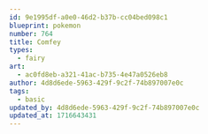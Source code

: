 ```yaml
---
id: 9e1995df-a0e0-46d2-b37b-cc04bed098c1
blueprint: pokemon
number: 764
title: Comfey
types:
  - fairy
art:
  - ac0fd8eb-a321-41ac-b735-4e47a0526eb8
author: 4d8d6ede-5963-429f-9c2f-74b897007e0c
tags:
  - basic
updated_by: 4d8d6ede-5963-429f-9c2f-74b897007e0c
updated_at: 1716643431
---
```

